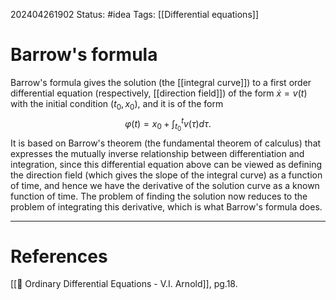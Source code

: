 202404261902
Status: #idea
Tags: [[Differential equations]]

# Barrow's formula

Barrow's formula gives the solution (the [[integral curve]]) to a first order differential equation (respectively, [[direction field]]) of the form $\dot x = v(t)$ with the initial condition $(t_{0},x_0)$, and it is of the form
$$\varphi(t) = x_{0} + \int_{t_0}^t v(\tau)d\tau.$$
It is based on Barrow's theorem (the fundamental theorem of calculus) that expresses the mutually inverse relationship between differentiation and integration, since this differential equation above can be viewed as defining the direction field (which gives the slope of the integral curve) as a function of time, and hence we have the derivative of the solution curve as a known function of time. The problem of finding the solution now reduces to the problem of integrating this derivative, which is what Barrow's formula does.

___
# References
[[📕 Ordinary Differential Equations - V.I. Arnold]], pg.18.